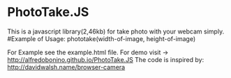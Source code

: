 # PhotoTake.JS
This is a javascript library(2,46kb) for take photo with your webcam simply.
#Example of Usage:
phototake(width-of-image, height-of-image)




For Example see the example.html file.
For demo visit -> http://alfredobonino.github.io/PhotoTake.JS
The code is inspired by:
http://davidwalsh.name/browser-camera
